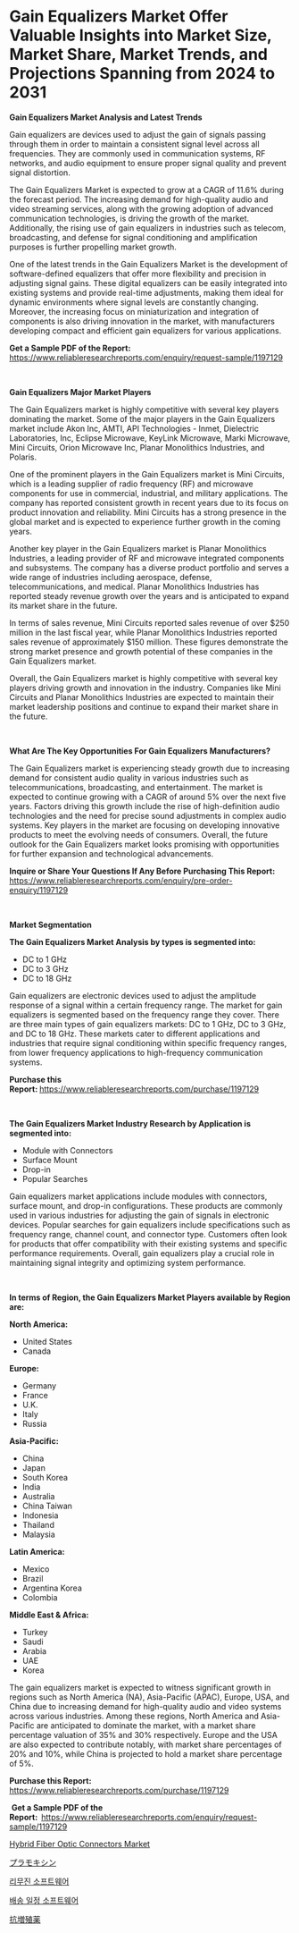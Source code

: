 <p><h1>Gain Equalizers Market Offer Valuable Insights into Market Size, Market Share, Market Trends, and Projections Spanning from 2024 to 2031</h1></p><p><strong>Gain Equalizers Market Analysis and Latest Trends</strong></p>
<p><p>Gain equalizers are devices used to adjust the gain of signals passing through them in order to maintain a consistent signal level across all frequencies. They are commonly used in communication systems, RF networks, and audio equipment to ensure proper signal quality and prevent signal distortion.</p><p>The Gain Equalizers Market is expected to grow at a CAGR of 11.6% during the forecast period. The increasing demand for high-quality audio and video streaming services, along with the growing adoption of advanced communication technologies, is driving the growth of the market. Additionally, the rising use of gain equalizers in industries such as telecom, broadcasting, and defense for signal conditioning and amplification purposes is further propelling market growth.</p><p>One of the latest trends in the Gain Equalizers Market is the development of software-defined equalizers that offer more flexibility and precision in adjusting signal gains. These digital equalizers can be easily integrated into existing systems and provide real-time adjustments, making them ideal for dynamic environments where signal levels are constantly changing. Moreover, the increasing focus on miniaturization and integration of components is also driving innovation in the market, with manufacturers developing compact and efficient gain equalizers for various applications.</p></p>
<p><strong>Get a Sample PDF of the Report:&nbsp;</strong> <a href="https://www.reliableresearchreports.com/enquiry/request-sample/1197129">https://www.reliableresearchreports.com/enquiry/request-sample/1197129</a></p>
<p>&nbsp;</p>
<p><strong>Gain Equalizers Major Market Players</strong></p>
<p><p>The Gain Equalizers market is highly competitive with several key players dominating the market. Some of the major players in the Gain Equalizers market include Akon Inc, AMTI, API Technologies - Inmet, Dielectric Laboratories, Inc, Eclipse Microwave, KeyLink Microwave, Marki Microwave, Mini Circuits, Orion Microwave Inc, Planar Monolithics Industries, and Polaris.</p><p>One of the prominent players in the Gain Equalizers market is Mini Circuits, which is a leading supplier of radio frequency (RF) and microwave components for use in commercial, industrial, and military applications. The company has reported consistent growth in recent years due to its focus on product innovation and reliability. Mini Circuits has a strong presence in the global market and is expected to experience further growth in the coming years.</p><p>Another key player in the Gain Equalizers market is Planar Monolithics Industries, a leading provider of RF and microwave integrated components and subsystems. The company has a diverse product portfolio and serves a wide range of industries including aerospace, defense, telecommunications, and medical. Planar Monolithics Industries has reported steady revenue growth over the years and is anticipated to expand its market share in the future.</p><p>In terms of sales revenue, Mini Circuits reported sales revenue of over $250 million in the last fiscal year, while Planar Monolithics Industries reported sales revenue of approximately $150 million. These figures demonstrate the strong market presence and growth potential of these companies in the Gain Equalizers market.</p><p>Overall, the Gain Equalizers market is highly competitive with several key players driving growth and innovation in the industry. Companies like Mini Circuits and Planar Monolithics Industries are expected to maintain their market leadership positions and continue to expand their market share in the future.</p></p>
<p>&nbsp;</p>
<p><strong>What Are The Key Opportunities For Gain Equalizers Manufacturers?</strong></p>
<p><p>The Gain Equalizers market is experiencing steady growth due to increasing demand for consistent audio quality in various industries such as telecommunications, broadcasting, and entertainment. The market is expected to continue growing with a CAGR of around 5% over the next five years. Factors driving this growth include the rise of high-definition audio technologies and the need for precise sound adjustments in complex audio systems. Key players in the market are focusing on developing innovative products to meet the evolving needs of consumers. Overall, the future outlook for the Gain Equalizers market looks promising with opportunities for further expansion and technological advancements.</p></p>
<p><strong>Inquire or Share Your Questions If Any Before Purchasing This Report:</strong> <a href="https://www.reliableresearchreports.com/enquiry/pre-order-enquiry/1197129">https://www.reliableresearchreports.com/enquiry/pre-order-enquiry/1197129</a></p>
<p>&nbsp;</p>
<p><strong>Market Segmentation</strong></p>
<p><strong>The Gain Equalizers Market Analysis by types is segmented into:</strong></p>
<p><ul><li>DC to 1 GHz</li><li>DC to 3 GHz</li><li>DC to 18 GHz</li></ul></p>
<p><p>Gain equalizers are electronic devices used to adjust the amplitude response of a signal within a certain frequency range. The market for gain equalizers is segmented based on the frequency range they cover. There are three main types of gain equalizers markets: DC to 1 GHz, DC to 3 GHz, and DC to 18 GHz. These markets cater to different applications and industries that require signal conditioning within specific frequency ranges, from lower frequency applications to high-frequency communication systems.</p></p>
<p><strong>Purchase this Report:&nbsp;</strong><a href="https://www.reliableresearchreports.com/purchase/1197129">https://www.reliableresearchreports.com/purchase/1197129</a></p>
<p>&nbsp;</p>
<p><strong>The Gain Equalizers Market Industry Research by Application is segmented into:</strong></p>
<p><ul><li>Module with Connectors</li><li>Surface Mount</li><li>Drop-in</li><li>Popular Searches</li></ul></p>
<p><p>Gain equalizers market applications include modules with connectors, surface mount, and drop-in configurations. These products are commonly used in various industries for adjusting the gain of signals in electronic devices. Popular searches for gain equalizers include specifications such as frequency range, channel count, and connector type. Customers often look for products that offer compatibility with their existing systems and specific performance requirements. Overall, gain equalizers play a crucial role in maintaining signal integrity and optimizing system performance.</p></p>
<p>&nbsp;</p>
<p><strong>In terms of Region, the Gain Equalizers Market Players available by Region are:</strong></p>
<p>
    <p> <strong> North America: </strong>
        <ul>
            <li>United States</li>
            <li>Canada</li>
        </ul>
        </p> 
    <p> <strong> Europe: </strong>
        <ul>
            <li>Germany</li>
            <li>France</li>
            <li>U.K.</li>
            <li>Italy</li>
            <li>Russia</li>
        </ul>
        </p> 
    <p> <strong> Asia-Pacific: </strong>
        <ul>
            <li>China</li>
            <li>Japan</li>
            <li>South Korea</li>
            <li>India</li>
            <li>Australia</li>
            <li>China Taiwan</li>
            <li>Indonesia</li>
            <li>Thailand</li>
            <li>Malaysia</li>
        </ul>
        </p> 
    <p> <strong> Latin America: </strong>
        <ul>
            <li>Mexico</li>
            <li>Brazil</li>
            <li>Argentina Korea</li>
            <li>Colombia</li>
        </ul>
        </p> 
    <p> <strong> Middle East & Africa: </strong>
        <ul>
            <li>Turkey</li>
            <li>Saudi</li>
            <li>Arabia</li>
            <li>UAE</li>
            <li>Korea</li>
        </ul>
    </p>
    </p>
<p><p>The gain equalizers market is expected to witness significant growth in regions such as North America (NA), Asia-Pacific (APAC), Europe, USA, and China due to increasing demand for high-quality audio and video systems across various industries. Among these regions, North America and Asia-Pacific are anticipated to dominate the market, with a market share percentage valuation of 35% and 30% respectively. Europe and the USA are also expected to contribute notably, with market share percentages of 20% and 10%, while China is projected to hold a market share percentage of 5%.</p></p>
<p><strong>Purchase this Report: </strong><a href="https://www.reliableresearchreports.com/purchase/1197129">https://www.reliableresearchreports.com/purchase/1197129</a></p>
<p>&nbsp;<strong>Get a Sample PDF of the Report:&nbsp;&nbsp;</strong><a href="https://www.reliableresearchreports.com/enquiry/request-sample/1197129">https://www.reliableresearchreports.com/enquiry/request-sample/1197129</a></p>
<p><strong></strong></p>
<p><p><a href="https://github.com/edytherolanlouisejk1miz0wig/Market-Research-Report-List-1/blob/main/hybrid-fiber-optic-connectors-market.md">Hybrid Fiber Optic Connectors Market</a></p><p><a href="https://github.com/xemfu2379520/Market-Research-Report-List-1/blob/main/954103410004.md">プラモキシン</a></p><p><a href="https://github.com/bvubpqd5241630/Market-Research-Report-List-1/blob/main/77149349419.md">리무진 소프트웨어</a></p><p><a href="https://github.com/khytkeqagplkzqvh/Market-Research-Report-List-1/blob/main/46667089420.md">배송 일정 소프트웨어</a></p><p><a href="https://github.com/bucuel854722/Market-Research-Report-List-1/blob/main/563323510005.md">抗増殖薬</a></p></p>